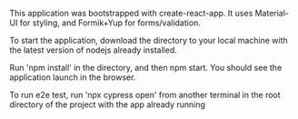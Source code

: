 This application was bootstrapped with create-react-app. It uses Material-UI for styling, and Formik+Yup for forms/validation.

To start the application, download the directory to your local machine with the latest version of nodejs already installed. 

Run 'npm install' in the directory, and then npm start. You should see the application launch in the browser.

To run e2e test, run 'npx cypress open' from another terminal in the root directory of the project with the app already running
